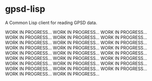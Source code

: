 # gpsd-lisp
A Common Lisp client for reading GPSD data.

WORK IN PROGRESS...
WORK IN PROGRESS...
WORK IN PROGRESS...
WORK IN PROGRESS...
WORK IN PROGRESS...
WORK IN PROGRESS...
WORK IN PROGRESS...
WORK IN PROGRESS...
WORK IN PROGRESS...
WORK IN PROGRESS...
WORK IN PROGRESS...
WORK IN PROGRESS...
WORK IN PROGRESS...
WORK IN PROGRESS...
WORK IN PROGRESS...
WORK IN PROGRESS...
WORK IN PROGRESS...
WORK IN PROGRESS...
WORK IN PROGRESS...
WORK IN PROGRESS...
WORK IN PROGRESS...
WORK IN PROGRESS...
WORK IN PROGRESS...
WORK IN PROGRESS...
WORK IN PROGRESS...
WORK IN PROGRESS...
